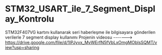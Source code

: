 # STM32_USART_ile_7_Segment_Display_Kontrolu
STM32F407VG kartını kullanarak seri haberleşme ile bilgisayara gönderilen verilerle 7 segment display kullanımı
Projenin videosu -------> https://drive.google.com/file/d/1IPJyvx_MvWErfN5fVbLxOmgMOblsSQMT/view?usp=sharing
